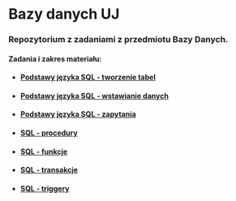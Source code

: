 # Bazy danych UJ

### Repozytorium z zadaniami z przedmiotu Bazy Danych.
#### Zadania i zakres materiału:

- #### [Podstawy języka SQL - tworzenie tabel](create)
- #### [Podstawy języka SQL - wstawianie danych](create_inserts)
- #### [Podstawy języka SQL - zapytania](queries)
- #### [SQL - procedury](procedures)
- #### [SQL - funkcje](proc_functions)
- #### [SQL - transakcje](transactions)
- #### [SQL - triggery](create)

